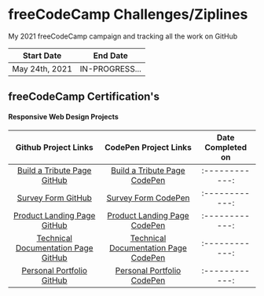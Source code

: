 # freeCodeCamp Challenges/Ziplines

My 2021 freeCodeCamp campaign and tracking all the work on GitHub

|   Start Date   |    End Date    |
| :------------: | :------------: |
| May 24th, 2021 | IN-PROGRESS... |

## freeCodeCamp Certification's

#### Responsive Web Design Projects

|          Github Project Links           |          CodePen Project Links           | Date Completed on |
| :-------------------------------------: | :--------------------------------------: | :---------------: |
|     [Build a Tribute Page GitHub]()     |     [Build a Tribute Page CodePen]()     |  :------------:   |
|         [Survey Form GitHub]()          |         [Survey Form CodePen]()          |  :------------:   |
|     [Product Landing Page GitHub]()     |     [Product Landing Page CodePen]()     |  :------------:   |
| [Technical Documentation Page GitHub]() | [Technical Documentation Page CodePen]() |  :------------:   |
|      [Personal Portfolio GitHub]()      |      [Personal Portfolio CodePen]()      |  :------------:   |
